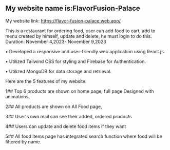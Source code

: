 ## My website name is:FlavorFusion-Palace
My website link: https://flavor-fusion-palace.web.app/

This is a restaurant for ordering food, user can add food to cart, add to menu created by
himself, update and delete, he must login to do this.
Duration: November 4,2023- November 9,2023

• Developed a responsive and user-friendly web application using React.js.

• Utilized Tailwind CSS for styling and Firebase for Authentication.

• Utilized MongoDB for data storage and retrieval. 

Here are the 5 features of my website:

1## Top 6 products are shown on home page, full page
Designed with animations,

2## All products are shown on All Food page,

3## User's own mail can see their added, ordered products

4## Users can update and delete food items if they want

5## All food items page has integrated search function where food will be filtered by name.
